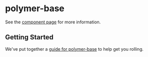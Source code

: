 polymer-base
================

See the [component page](http://eqot.github.io/polymer-base) for more information.

## Getting Started

We've put together a [guide for polymer-base](http://www.polymer-project.org/docs/start/reusableelements.html) to help get you rolling.
